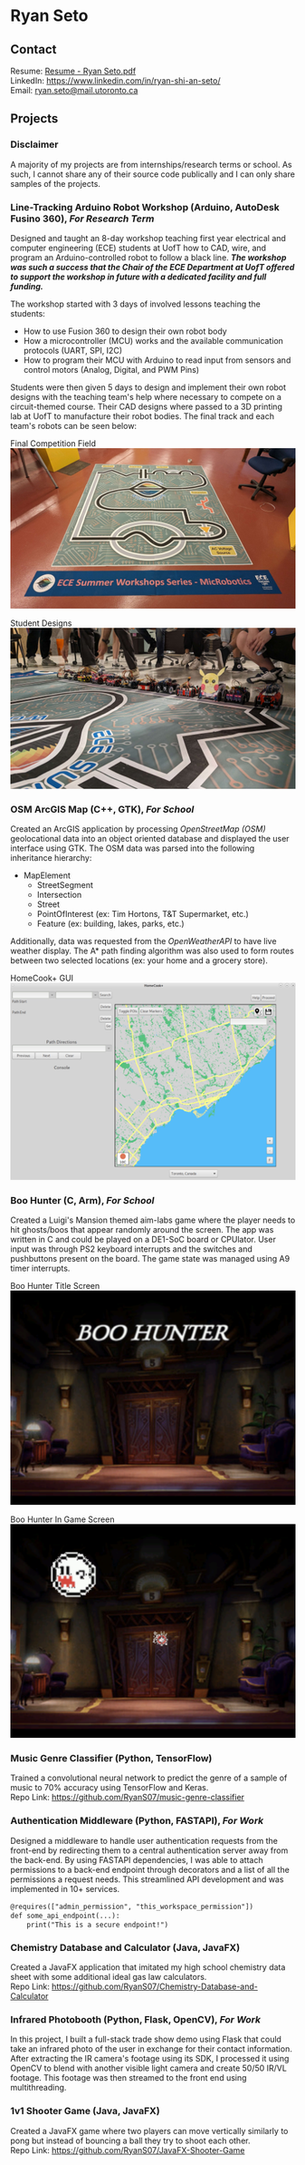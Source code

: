 # Ryan Seto

## Contact  
Resume: [Resume - Ryan Seto.pdf](https://github.com/RyanS07/RyanS07/blob/main/Software_Resume___Ryan_Seto.pdf) \
LinkedIn: https://www.linkedin.com/in/ryan-shi-an-seto/ \
Email: [ryan.seto@mail.utoronto.ca](ryan.seto@mail.utoronto.ca)

## Projects  

### Disclaimer
A majority of my projects are from internships/research terms or school. As such, I cannot share any of their source code publically and I can only share samples of the projects.  

### Line-Tracking Arduino Robot Workshop (Arduino, AutoDesk Fusino 360), *For Research Term*
Designed and taught an 8-day workshop teaching first year electrical and computer engineering (ECE) students at UofT how to CAD, wire, and program an Arduino-controlled robot to follow a black line. ***The workshop was such a success that the Chair of the ECE Department at UofT offered to support the workshop in future with a dedicated facility and full funding.***

The workshop started with 3 days of involved lessons teaching the students:
- How to use Fusion 360 to design their own robot body
- How a microcontroller (MCU) works and the available communication protocols (UART, SPI, I2C)
- How to program their MCU with Arduino to read input from sensors and control motors (Analog, Digital, and PWM Pins)

Students were then given 5 days to design and implement their own robot designs with the teaching team's help where necessary to compete on a circuit-themed course. Their CAD designs where passed to a 3D printing lab at UofT to manufacture their robot bodies. The final track and each team's robots can be seen below:

Final Competition Field
![alt text](https://github.com/RyanS07/RyanS07/blob/main/images/MicRobotics%20Field.jpg) 

Student Designs
![alt text](https://github.com/RyanS07/RyanS07/blob/main/images/MicRobotics%20Teams.jpg)

### OSM ArcGIS Map (C++, GTK), *For School*
Created an ArcGIS application by processing *OpenStreetMap (OSM)* geolocational data into an object oriented database and displayed the user interface using GTK. The OSM data was parsed into the following inheritance hierarchy:
- MapElement 
  - StreetSegment
  - Intersection
  - Street
  - PointOfInterest (ex: Tim Hortons, T&T Supermarket, etc.)
  - Feature (ex: building, lakes, parks, etc.) 

Additionally, data was requested from the *OpenWeatherAPI* to have live weather display. The A* path finding algorithm was also used to form routes between two selected locations (ex: your home and a grocery store). 

HomeCook+ GUI
![alt text](https://github.com/RyanS07/RyanS07/blob/main/images/HomeCook%2B%20Sample.png) 

### Boo Hunter (C, Arm), *For School*
Created a Luigi's Mansion themed aim-labs game where the player needs to hit ghosts/boos that appear randomly around the screen. The app was written in C and could be played on a DE1-SoC board or CPUlator. User input was through PS2 keyboard interrupts and the switches and pushbuttons present on the board. The game state was managed using A9 timer interrupts.

Boo Hunter Title Screen
![alt text](https://github.com/RyanS07/RyanS07/blob/main/images/Boo%20Hunter%20Title%20Screen.png) 

Boo Hunter In Game Screen
![alt text](https://github.com/RyanS07/RyanS07/blob/main/images/Boo%20Hunter%20In%20Game.png) 

### Music Genre Classifier (Python, TensorFlow)
Trained a convolutional neural network to predict the genre of a sample of music to 70% accuracy using TensorFlow and Keras. \
Repo Link: https://github.com/RyanS07/music-genre-classifier 

### Authentication Middleware (Python, FASTAPI), *For Work*
Designed a middleware to handle user authentication requests from the front-end by redirecting them to a central authentication server away from the back-end. By using FASTAPI dependencies, I was able to attach permissions to a back-end endpoint through decorators and a list of all the permissions a request needs. This streamlined API development and was implemented in 10+ services. 
```
@requires(["admin_permission", "this_workspace_permission"])
def some_api_endpoint(...):
    print("This is a secure endpoint!")
```
 
### Chemistry Database and Calculator (Java, JavaFX)
Created a JavaFX application that imitated my high school chemistry data sheet with some additional ideal gas law calculators. \
Repo Link: https://github.com/RyanS07/Chemistry-Database-and-Calculator

### Infrared Photobooth (Python, Flask, OpenCV), *For Work*
In this project, I built a full-stack trade show demo using Flask that could take an infrared photo of the user in exchange for their contact information. After extracting the IR camera's footage using its SDK, I processed it using OpenCV to blend with another visible light camera and create 50/50 IR/VL footage. This footage was then streamed to the front end using multithreading. 

### 1v1 Shooter Game (Java, JavaFX)
Created a JavaFX game where two players can move vertically similarly to pong but instead of bouncing a ball they try to shoot each other. \
Repo Link: https://github.com/RyanS07/JavaFX-Shooter-Game
